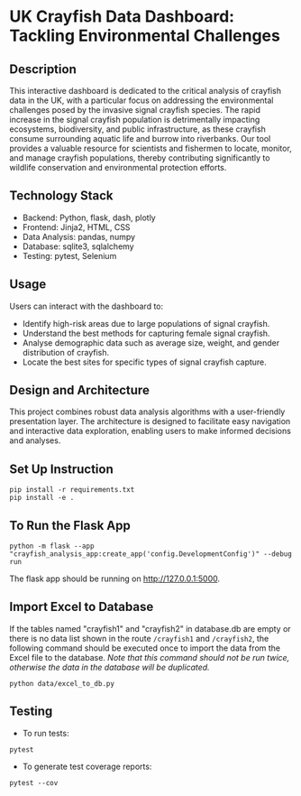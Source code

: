 # UK Crayfish Data Dashboard: Tackling Environmental Challenges

## Description
This interactive dashboard is dedicated to the critical analysis of crayfish data in the UK, 
with a particular focus on addressing the environmental challenges posed by the invasive signal crayfish species. 
The rapid increase in the signal crayfish population is detrimentally impacting ecosystems, biodiversity, 
and public infrastructure, as these crayfish consume surrounding aquatic life and burrow into riverbanks. 
Our tool provides a valuable resource for scientists and fishermen to locate, monitor, and manage crayfish populations, 
thereby contributing significantly to wildlife conservation and environmental protection efforts.

## Technology Stack
- Backend: Python, flask, dash, plotly
- Frontend: Jinja2, HTML, CSS
- Data Analysis: pandas, numpy
- Database: sqlite3, sqlalchemy
- Testing: pytest, Selenium

## Usage

Users can interact with the dashboard to:

- Identify high-risk areas due to large populations of signal crayfish.
- Understand the best methods for capturing female signal crayfish.
- Analyse demographic data such as average size, weight, and gender distribution of crayfish.
- Locate the best sites for specific types of signal crayfish capture.

## Design and Architecture
This project combines robust data analysis algorithms with a user-friendly presentation layer. 
The architecture is designed to facilitate easy navigation and interactive data exploration, 
enabling users to make informed decisions and analyses.

## Set Up Instruction
```shell
pip install -r requirements.txt
pip install -e .
```

## To Run the Flask App
```shell
python -m flask --app "crayfish_analysis_app:create_app('config.DevelopmentConfig')" --debug run
```
The flask app should be running on http://127.0.0.1:5000.

## Import Excel to Database
If the tables named "crayfish1" and "crayfish2" in database.db are empty or there is no data list shown in the route 
```/crayfish1``` and ```/crayfish2```, the following command should be executed once 
to import the data from the Excel file to the database. *Note that this command should not be run twice,
otherwise the data in the database will be duplicated.*
```shell
python data/excel_to_db.py
```

## Testing
- To run tests: 
```shell
pytest
```
- To generate test coverage reports:
```shell
pytest --cov
```